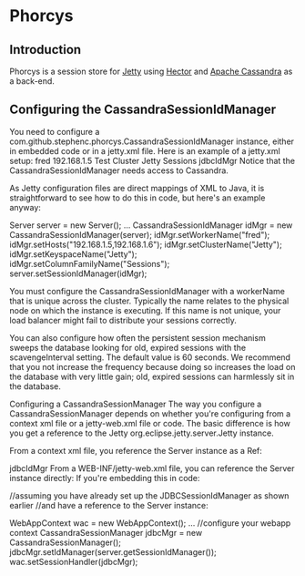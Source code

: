 <h1>Phorcys</h1>
<h2>Introduction</h2>
Phorcys is a session store for <a href="">Jetty</a> using <a href="">Hector</a> and <a href="http://cassandra.apache.org">Apache Cassandra</a> as a back-end.
<h2>Configuring the CassandraSessionIdManager</h2>
You need to configure a com.github.stephenc.phorcys.CassandraSessionIdManager instance, either in embedded code or in a jetty.xml file. Here is an example of a jetty.xml setup:

<Set name="sessionIdManager">
     <New id="jdbcidmgr" class="com.github.stephenc.phorcys.CassandraSessionIdManager">
         <Arg><Ref id="Server"/></Arg>
         <Set name="workerName">fred</Set>
         <Set name="hosts">192.168.1.5</Set>
         <Set name="clusterName">Test Cluster</Set>
         <Set name="keyspaceName">Jetty</Set>
         <Set name="columnFamilyName">Sessions</Set>
     </New>
 </Set>
 <Call name="setAttribute">
       <Arg>jdbcIdMgr</Arg>
       <Arg><Ref id="jdbcidmgr"/></Arg>
 </Call>
Notice that the CassandraSessionIdManager needs access to Cassandra.

As Jetty configuration files are direct mappings of XML to Java, it is straightforward to see how to do this in code, but here's an example anyway:

Server server = new Server();
     ...
 CassandraSessionIdManager idMgr = new CassandraSessionIdManager(server);
 idMgr.setWorkerName("fred");
 idMgr.setHosts("192.168.1.5,192.168.1.6");
 idMgr.setClusterName("Jetty");
 idMgr.setKeyspaceName("Jetty");
 idMgr.setColumnFamilyName("Sessions");
 server.setSessionIdManager(idMgr);

You must configure the CassandraSessionIdManager with a workerName that is unique across the cluster. Typically the name relates to the physical node on which the instance is executing. If this name is not unique, your load balancer might fail to distribute your sessions correctly.

You can also configure how often the persistent session mechanism sweeps the database looking for old, expired sessions with the scavengeInterval setting. The default value is 60 seconds. We recommend that you not increase the frequency because doing so increases the load on the database with very little gain; old, expired sessions can harmlessly sit in the database.

Configuring a CassandraSessionManager
The way you configure a CassandraSessionManager depends on whether you're configuring from a context xml file or a jetty-web.xml file or code. The basic difference is how you get a reference to the Jetty org.eclipse.jetty.server.Jetty instance.

From a context xml file, you reference the Server instance as a Ref:

<Ref name="Server" id="Server">
   <Call id="jdbcIdMgr" name="getAttribute">
     <Arg>jdbcIdMgr</Arg>
   </Call>
 </Ref>

 <Set name="sessionHandler">
    <New class="org.eclipse.jetty.server.session.SessionHandler">
      <Arg>
        <New id="jdbcmgr" class="com.github.stephenc.phorcys.CassandraSessionManager">
          <Set name="idManager">
            <Ref id="jdbcIdMgr"/>
          </Set>
        </New>
      </Arg>
    </New>
 </Set>
From a WEB-INF/jetty-web.xml file, you can reference the Server instance directly:

<Get name="server">
    <Get id="jdbcIdMgr" name="sessionIdManager"/>
 </Get>
 <Set name="sessionHandler">
    <New class="org.eclipse.jetty.server.session.SessionHandler">
      <Arg>
        <New class="com.github.stephenc.phorcys.CassandraSessionManager">
          <Set name="idManager">
            <Ref id="jdbcIdMgr"/>
          </Set>
        </New>
      </Arg>
    </New>
 </Set>
If you're embedding this in code:

//assuming you have already set up the JDBCSessionIdManager as shown earlier
 //and have a reference to the Server instance:

 WebAppContext wac = new WebAppContext();
  ... //configure your webapp context
 CassandraSessionManager jdbcMgr = new CassandraSessionManager();
 jdbcMgr.setIdManager(server.getSessionIdManager());
 wac.setSessionHandler(jdbcMgr);
